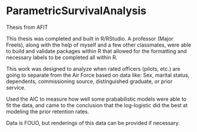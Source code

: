 # ParametricSurvivalAnalysis
Thesis from AFIT

This thesis was completed and built in R/RStudio. A professor (Major Freels), along with the help of myself and a few other classmates, were able to build and validate packages within R that allowed for the formatting and necessary labels to be completed all within R. 

This work was designed to analyze when rated officers (pilots, etc.) are going to separate from the Air Force based on data like:
Sex, marital status, dependents, commissioning source, distinguished graduate, or prior service.

Used the AIC to measure how well some prababilistic models were able to fit the data, and came to the conclusion that the log-logistic did the best at modeling the prior retention rates.

Data is FOUO, but renderings of this data can be provided if necessary.
